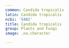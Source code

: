 ```yaml
---
common: Candida tropicalis
latin: Candida tropicalis
ncbi: '5482'
title: Candida tropicalis
group: Plants and Fungi
image: .na.character

---
```

